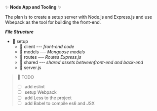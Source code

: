 :sparkles: **Node App and Tooling** :sparkles:

The plan is to create a setup server with Node.js and Express.js
and use Wbepack as the tool for building the front-end.

***File Structure***

* :file_folder: setup
    * :file_folder: client *--- front-end code*
    * :file_folder: models *--- Mongoose models*
    * :file_folder: routes *--- Routes Express.js*
    * :file_folder: shared *--- shared assets betweenfront-end and back-end*
    * :page_facing_up: server.js

> :pencil: TODO
> - [ ] add eslint
> - [ ] setup Webpack
> - [ ] add Less to the project
> - [ ] add Babel to compile es6 and JSX
